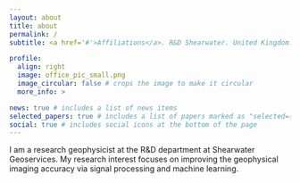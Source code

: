 ```yaml
---
layout: about
title: about
permalink: /
subtitle: <a href='#'>Affiliations</a>. R&D Shearwater. United Kingdom.

profile:
  align: right
  image: office_pic_small.png
  image_circular: false # crops the image to make it circular
  more_info: > 

news: true # includes a list of news items
selected_papers: true # includes a list of papers marked as "selected={true}"
social: true # includes social icons at the bottom of the page
---
```


I am a research geophysicist at the R&D department at Shearwater Geoservices. My research interest focuses on improving the geophysical imaging accuracy via signal processing and machine learning.
